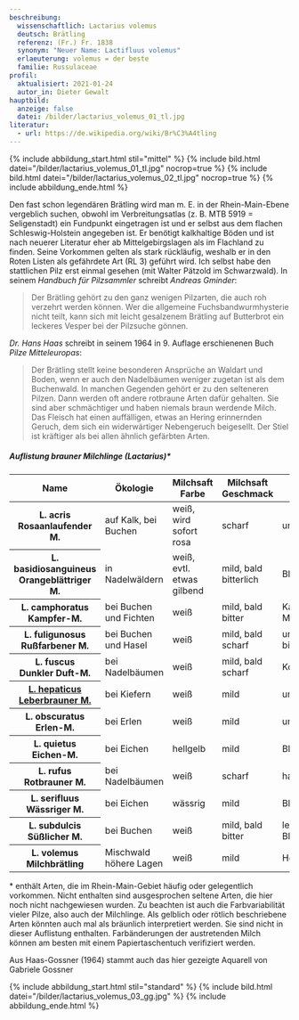```yaml
---
beschreibung:
  wissenschaftlich: Lactarius volemus
  deutsch: Brätling
  referenz: (Fr.) Fr. 1838
  synonym: "Neuer Name: Lactifluus volemus"
  erlaeuterung: volemus = der beste
  familie: Russulaceae
profil:
  aktualisiert: 2021-01-24
  autor_in: Dieter Gewalt
hauptbild:
  anzeige: false
  datei: /bilder/lactarius_volemus_01_tl.jpg
literatur:
  - url: https://de.wikipedia.org/wiki/Br%C3%A4tling
---
```

{% include abbildung_start.html stil="mittel" %}
{% include bild.html datei="/bilder/lactarius_volemus_01_tl.jpg" nocrop=true %}
{% include bild.html datei="/bilder/lactarius_volemus_02_tl.jpg" nocrop=true %}
{% include abbildung_ende.html %}

Den fast schon legendären Brätling wird man m. E. in der Rhein-Main-Ebene vergeblich suchen, obwohl im Verbreitungsatlas (z. B. MTB 5919 = Seligenstadt) ein Fundpunkt eingetragen ist und er selbst aus dem flachen Schleswig-Holstein angegeben ist. Er benötigt kalkhaltige Böden und ist nach neuerer Literatur eher ab Mittelgebirgslagen als im Flachland zu finden. Seine Vorkommen gelten als stark rückläufig, weshalb er in den Roten Listen als gefährdete Art (RL 3) geführt wird. Ich selbst habe den stattlichen Pilz erst einmal gesehen (mit Walter Pätzold im Schwarzwald). In seinem *Handbuch für Pilzsammler* schreibt *Andreas Gminder*:

> Der Brätling gehört zu den ganz wenigen Pilzarten, die auch roh verzehrt werden können. Wer die allgemeine Fuchsbandwurmhysterie nicht teilt, kann sich mit leicht gesalzenem Brätling auf Butterbrot ein leckeres Vesper bei der Pilzsuche gönnen.

*Dr. Hans Haas* schreibt in seinem 1964 in 9. Auflage erschienenen Buch *Pilze Mitteleuropas*: 

> Der Brätling stellt keine besonderen Ansprüche an Waldart und Boden, wenn er auch den Nadelbäumen weniger zugetan ist als dem Buchenwald. In manchen Gegenden gehört er zu den selteneren Pilzen. Dann werden oft andere rotbraune Arten dafür gehalten. Sie sind aber schmächtiger und haben niemals braun werdende Milch. Das Fleisch hat einen auffälligen, etwas an Hering erinnernden Geruch, dem sich ein widerwärtiger Nebengeruch beigesellt. Der Stiel ist kräftiger als bei allen ähnlich gefärbten Arten.

##### Auflistung brauner Milchlinge (Lactarius)*

<div class="table-responsive">
  <table class="table">
    <thead>
      <tr>
        <th>Name</th>
        <th>Ökologie</th>
        <th>Milchsaft Farbe</th>
        <th>Milchsaft Geschmack</th>
        <th>Geruch</th>
        <th>Häufigkeit</th>
      </tr>
    </thead>
    <tbody>
      <tr>
        <th>L. acris<br/>Rosaanlaufender M.</th>
        <td>auf Kalk, bei Buchen</td>
        <td>weiß, wird sofort rosa</td>
        <td>scharf</td>
        <td>unauffällig</td>
        <td>selten</td>
      </tr>
      <tr>
        <th>L. basidiosanguineus<br/>Orangeblättriger M.</th>
        <td>in Nadelwäldern</td>
        <td>weiß, evtl. etwas gilbend</td>
        <td>mild, bald bitterlich</td>
        <td>Blattwanzen</td>
        <td>selten</td>
      </tr>
      <tr>
        <th>L. camphoratus<br/>Kampfer-M.</th>
        <td>bei Buchen und Fichten</td>
        <td>weiß</td>
        <td>mild, bald bitter</td>
        <td>Kampfer, Maggi</td>
        <td>ziemlich häufig</td>
      </tr> 
      <tr>
        <th>L. fuligunosus<br/>Rußfarbener M.</th>
        <td>bei Buchen und Hasel</td>
        <td>weiß</td>
        <td>mild, bald scharf</td>
        <td>unauffällig bis fruchtig</td>
        <td>selten</td>
      </tr>
      <tr>
        <th>L. fuscus<br/>Dunkler Duft-M.</th>
        <td>bei Nadelbäumen</td>
        <td>weiß</td>
        <td>mild, bald scharf</td>
        <td>Kokosflocken</td>
        <td>nicht häufig</td>
      </tr>
      <tr>
        <th><a href="/pilze/lactarius-hepaticus-leberbrauner-milchling">L. hepaticus<br/>Leberbrauner M.</a></th>
        <td>bei Kiefern</td>
        <td>weiß</td>
        <td>mild</td>
        <td>unauffällig</td>
        <td>mäßig häufig</td>
      </tr>
      <tr>
        <th>L. obscuratus<br/>Erlen-M.</th>
        <td>bei Erlen</td>
        <td>weiß</td>
        <td>mild</td>
        <td>unauffällig</td>
        <td>mäßig häufig</td>
      </tr>
      <tr>
        <th>L. quietus<br/>Eichen-M.</th>
        <td>bei Eichen</td>
        <td>hellgelb</td>
        <td>mild</td>
        <td>Blattwanzen</td>
        <td>sehr häufig</td>
      </tr>
      <tr>
        <th>L. rufus<br/>Rotbrauner M.</th>
        <td>bei Nadelbäumen</td>
        <td>weiß</td>
        <td>scharf</td>
        <td>harzig</td>
        <td>häufig</td>
      </tr>
      <tr>
        <th>L. serifluus<br/>Wässriger M.</th>
        <td>bei Eichen</td>
        <td>wässrig</td>
        <td>mild</td>
        <td>Blattwanzen</td>
        <td>mäßig häufig</td>
      </tr>
      <tr>
        <th>L. subdulcis<br/>Süßlicher M.</th>
        <td>bei Buchen</td>
        <td>weiß</td>
        <td>mild, bald bitter</td>
        <td>leicht nach Blattwanzen</td>
        <td>sehr häufig</td>
      </tr>
      <tr>
        <th>L. volemus<br/>Milchbrätling</th>
        <td>Mischwald höhere Lagen</td>
        <td>weiß</td>
        <td>mild</td>
        <td>Heringslake</td>
        <td>selten</td>
      </tr>
    </tbody>
  </table>
</div>

\* enthält Arten, die im Rhein-Main-Gebiet häufig oder gelegentlich vorkommen. Nicht enthalten sind ausgesprochen seltene Arten, die hier noch nicht nachgewiesen wurden. Zu beachten ist auch die Farbvariabilität vieler Pilze, also auch der Milchlinge. Als gelblich oder rötlich beschriebene Arten könnten auch mal als bräunlich interpretiert werden. Sie sind nicht in dieser Auflistung enthalten. Farbänderungen der austretenden Milch können am besten mit einem Papiertaschentuch verifiziert werden.

Aus Haas-Gossner (1964) stammt auch das hier gezeigte Aquarell von Gabriele Gossner

{% include abbildung_start.html stil="standard" %}
{% include bild.html datei="/bilder/lactarius_volemus_03_gg.jpg" %}
{% include abbildung_ende.html %}

